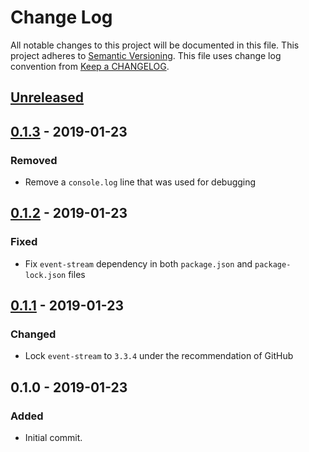 # Change Log
All notable changes to this project will be documented in this file.
This project adheres to [Semantic Versioning].
This file uses change log convention from [Keep a CHANGELOG].

## [Unreleased]

## [0.1.3] - 2019-01-23
### Removed
- Remove a `console.log` line that was used for debugging

## [0.1.2] - 2019-01-23
### Fixed
- Fix `event-stream` dependency in both `package.json` and `package-lock.json` files

## [0.1.1] - 2019-01-23
### Changed
- Lock `event-stream` to `3.3.4` under the recommendation of GitHub

## 0.1.0 - 2019-01-23
### Added
- Initial commit.

[Keep a CHANGELOG]: http://keepachangelog.com
[Semantic Versioning]: http://semver.org/

[unreleased]: https://github.com/dhkatz/gulp-ts-alias/compare/0.1.3...HEAD
[0.1.3]: https://github.com/dhkatz/gulp-ts-alias/compare/0.1.2...0.1.3
[0.1.2]: https://github.com/dhkatz/gulp-ts-alias/compare/0.1.1...0.1.2
[0.1.1]: https://github.com/dhkatz/gulp-ts-alias/compare/0.1.0...0.1.1
